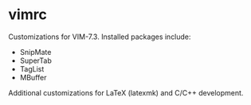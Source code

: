 vimrc
=====

Customizations for VIM-7.3. Installed packages include:
* SnipMate
* SuperTab
* TagList
* MBuffer

Additional customizations for LaTeX (latexmk) and C/C++ development.
